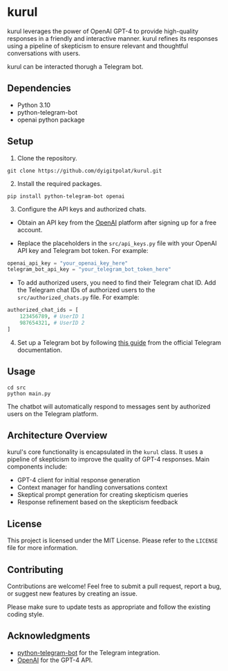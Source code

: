 # kurul

kurul leverages the power of OpenAI GPT-4 to provide high-quality responses in a friendly and interactive manner. kurul refines its responses using a pipeline of skepticism to ensure relevant and thoughtful conversations with users.

kurul can be interacted thorugh a Telegram bot.

## Dependencies

- Python 3.10
- python-telegram-bot
- openai python package

## Setup

1. Clone the repository.

```
git clone https://github.com/dyigitpolat/kurul.git
```

2. Install the required packages.

```
pip install python-telegram-bot openai
```

3. Configure the API keys and authorized chats.

- Obtain an API key from the [OpenAI](https://beta.openai.com/signup/) platform after signing up for a free account.

- Replace the placeholders in the `src/api_keys.py` file with your OpenAI API key and Telegram bot token. For example:

```python
openai_api_key = "your_openai_key_here"
telegram_bot_api_key = "your_telegram_bot_token_here"
```

- To add authorized users, you need to find their Telegram chat ID. Add the Telegram chat IDs of authorized users to the `src/authorized_chats.py` file. For example:

```python
authorized_chat_ids = [
    123456789, # UserID 1
    987654321, # UserID 2
]
```

4. Set up a Telegram bot by following [this guide](https://core.telegram.org/bots#6-botfather) from the official Telegram documentation.

## Usage

```
cd src
python main.py
```

The chatbot will automatically respond to messages sent by authorized users on the Telegram platform.

## Architecture Overview

kurul's core functionality is encapsulated in the `kurul` class. It uses a pipeline of skepticism to improve the quality of GPT-4 responses. Main components include:

- GPT-4 client for initial response generation
- Context manager for handling conversations context
- Skeptical prompt generation for creating skepticism queries
- Response refinement based on the skepticism feedback

## License

This project is licensed under the MIT License. Please refer to the `LICENSE` file for more information.

## Contributing

Contributions are welcome! Feel free to submit a pull request, report a bug, or suggest new features by creating an issue.

Please make sure to update tests as appropriate and follow the existing coding style.

## Acknowledgments

- [python-telegram-bot](https://github.com/python-telegram-bot/python-telegram-bot) for the Telegram integration.
- [OpenAI](https://openai.com/) for the GPT-4 API.